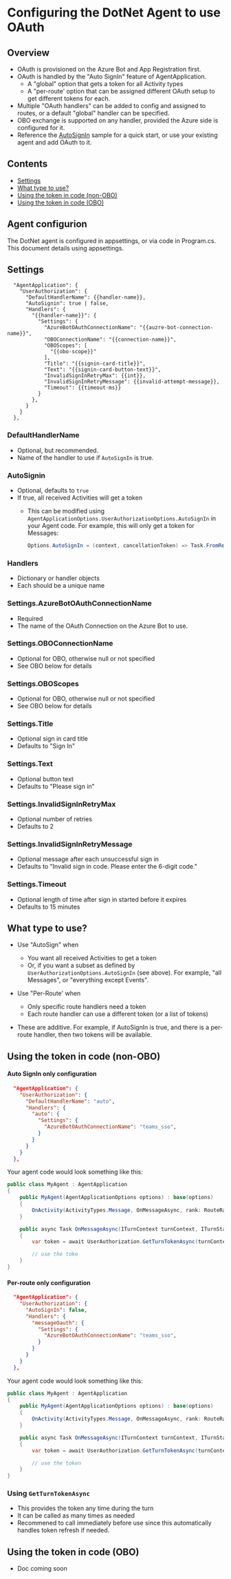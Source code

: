 # Configuring the DotNet Agent to use OAuth

## Overview
- OAuth is provisioned on the Azure Bot and App Registration first.
- OAuth is handled by the "Auto SignIn" feature of AgentApplication.
  - A "global" option that gets a token for all Activity types
  - A "per-route' option that can be assigned different OAuth setup to get different tokens for each.
- Multiple "OAuth handlers" can be added to config and assigned to routes, or a default "global" handler can be specified.
- OBO exchange is supported on any handler, provided the Azure side is configured for it.
- Reference the [AutoSignIn](https://github.com/microsoft/Agents/tree/main/samples/basic/authorization/auto-signin/dotnet) sample for a quick start, or use your existing agent and add OAuth to it.

## Contents
- [Settings](#settings)
- [What type to use?](#what-type-to-use)
- [Using the token in code (non-OBO)](#using-the-token-in-code-non-obo) 
- [Using the token in code (OBO)](#using-the-token-in-code-obo) 

## Agent configurion
The DotNet agent is configured in appsettings, or via code in Program.cs.  This document details using appsettings.

## Settings 
```
  "AgentApplication": {
    "UserAuthorization": {
      "DefaultHandlerName": {{handler-name}},
      "AutoSignin": true | false,
      "Handlers": {
        "{{handler-name}}": {
          "Settings": {
            "AzureBotOAuthConnectionName": "{{auzre-bot-connection-name}}",
            "OBOConnectionName": "{{connection-name}}",
            "OBOScopes": [
              "{{obo-scope}}"
            ],
            "Title": "{{signin-card-title}}",
            "Text": "{{signin-card-button-text}}",
            "InvalidSignInRetryMax": {{int}},
            "InvalidSignInRetryMessage": {{invalid-attempt-message}},
            "Timeout": {{timeout-ms}}
          }
        },
      }
    }
  },
```

### DefaultHandlerName
- Optional, but recommended.  
- Name of the handler to use if `AutoSignIn` is true.

### AutoSignin
- Optional, defaults to `true`
- If true, all received Activities will get a token
  - This can be modified using `AgentApplicationOptions.UserAuthorizationOptions.AutoSignIn` in your Agent code. 
    For example, this will only get a token for Messages:

    ```csharp
    Options.AutoSignIn = (context, cancellationToken) => Task.FromResult(context.Activity.IsType(ActivityTypes.Message))
    ``` 
### Handlers
- Dictionary or handler objects
- Each should be a unique name

### Settings.AzureBotOAuthConnectionName
- Required
- The name of the OAuth Connection on the Azure Bot to use.

### Settings.OBOConnectionName
- Optional for OBO, otherwise null or not specified
- See OBO below for details

### Settings.OBOScopes
- Optional for OBO, otherwise null or not specified
- See OBO below for details

### Settings.Title
- Optional sign in card title
- Defaults to "Sign In"

### Settings.Text
- Optional button text
- Defaults to "Please sign in"

### Settings.InvalidSignInRetryMax
- Optional number of retries
- Defaults to 2

### Settings.InvalidSignInRetryMessage
- Optional message after each unsuccessful sign in
- Defaults to "Invalid sign in code. Please enter the 6-digit code."

### Settings.Timeout
- Optional length of time after sign in started before it expires
- Defaults to 15 minutes

## What type to use?
- Use "AutoSign" when
  - You want all received Activities to get a token
  - Or, if you want a subset as defined by `UserAuthorizationOptions.AutoSignIn` (see above).  For example, "all Messages", or "everything except Events".

- Use "Per-Route' when
  - Only specific route handlers need a token
  - Each route handler can use a different token (or a list of tokens)

- These are additive.  For example, if AutoSignIn is true, and there is a per-route handler, then two tokens will be available.

## Using the token in code (non-OBO) 

#### Auto SignIn only configuration

```json
  "AgentApplication": {
    "UserAuthorization": {
      "DefaultHandlerName": "auto",
      "Handlers": {
        "auto": {
          "Settings": {
            "AzureBotOAuthConnectionName": "teams_sso",
          }
        }
      }
    }
  },
```

Your agent code would look something like this:

```csharp
public class MyAgent : AgentApplication
{
    public MyAgent(AgentApplicationOptions options) : base(options)
    {
        OnActivity(ActivityTypes.Message, OnMessageAsync, rank: RouteRank.Last);
    }

    public async Task OnMessageAsync(ITurnContext turnContext, ITurnState turnState, CancellationToken cancellationToken)
    {
        var token = await UserAuthorization.GetTurnTokenAsync(turnContext, turnState, cancellationToken);

        // use the toke 
    }
}
```

#### Per-route only configuration

```json
  "AgentApplication": {
    "UserAuthorization": {
      "AutoSignIn": false,
      "Handlers": {
        "messageOauth": {
          "Settings": {
            "AzureBotOAuthConnectionName": "teams_sso",
          }
        }
      }
    }
  },
```

Your agent code would look something like this:

```csharp
public class MyAgent : AgentApplication
{
    public MyAgent(AgentApplicationOptions options) : base(options)
    {
        OnActivity(ActivityTypes.Message, OnMessageAsync, rank: RouteRank.Last, autoSignInHandlers: ["messageOauth"]);
    }

    public async Task OnMessageAsync(ITurnContext turnContext, ITurnState turnState, CancellationToken cancellationToken)
    {
        var token = await UserAuthorization.GetTurnTokenAsync(turnContext, turnState, cancellationToken);

        // use the token
    }
}
```

### Using `GetTurnTokenAsync`
- This provides the token any time during the turn
- It can be called as many times as needed
- Recommened to call immediately before use since this automatically handles token refresh if needed.

## Using the token in code (OBO) 
- Doc coming soon